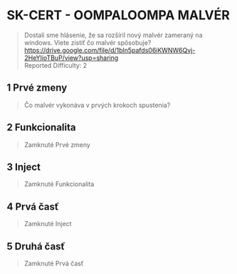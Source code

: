 # SK-CERT - OOMPALOOMPA MALVÉR
> Dostali sme hlásenie, že sa rozšíril nový malvér zameraný na windows. Viete zistiť čo malvér spôsobuje? https://drive.google.com/file/d/1bln5pafds06iKWNW6Qvj-2HeYIioTBuP/view?usp=sharing <br/>
Reported Difficulty: 2

## 1 Prvé zmeny
> Čo malvér vykonáva v prvých krokoch spustenia?

## 2 Funkcionalita
>  Zamknuté Prvé zmeny

## 3 Inject
> Zamknuté Funkcionalita

## 4 Prvá časť
> Zamknuté Inject

## 5 Druhá časť
> Zamknuté Prvá časť
